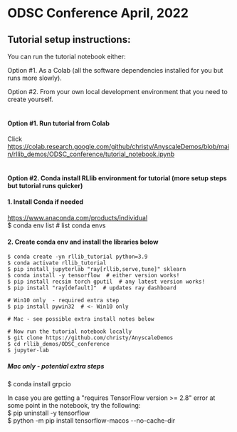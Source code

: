 # ODSC Conference April, 2022

## Tutorial setup instructions:

You can run the tutorial notebook either: <br>

Option #1.  As a Colab (all the software dependencies installed for you but runs more slowly). <br>

Option #2. From your own local development environment that you need to create yourself. <br>
<br>

#### Option #1. Run tutorial from Colab

Click https://colab.research.google.com/github/christy/AnyscaleDemos/blob/main/rllib_demos/ODSC_conference/tutorial_notebook.ipynb
<br>
<br>


#### Option #2. Conda install RLlib environment for tutorial (more setup steps but tutorial runs quicker)

#### 1. Install Conda if needed
https://www.anaconda.com/products/individual <br>
$ conda env list  # list conda envs <br>

#### 2. Create conda env and install the libraries below
```
$ conda create -yn rllib_tutorial python=3.9
$ conda activate rllib_tutorial
$ pip install jupyterlab "ray[rllib,serve,tune]" sklearn
$ conda install -y tensorflow  # either version works!
$ pip install recsim torch gputil  # any latest version works!
$ pip install "ray[default]"  # updates ray dashboard

# Win10 only  - required extra step
$ pip install pywin32  # <- Win10 only

# Mac - see possible extra install notes below

# Now run the tutorial notebook locally
$ git clone https://github.com/christy/AnyscaleDemos
$ cd rllib_demos/ODSC_conference
$ jupyter-lab
```

##### Mac only - potential extra steps
$ conda install grpcio  <br>

In case you are getting a "requires TensorFlow version >= 2.8" error at some point in the notebook, try the following: <br>
$ pip uninstall -y tensorflow <br>
$ python -m pip install tensorflow-macos --no-cache-dir
